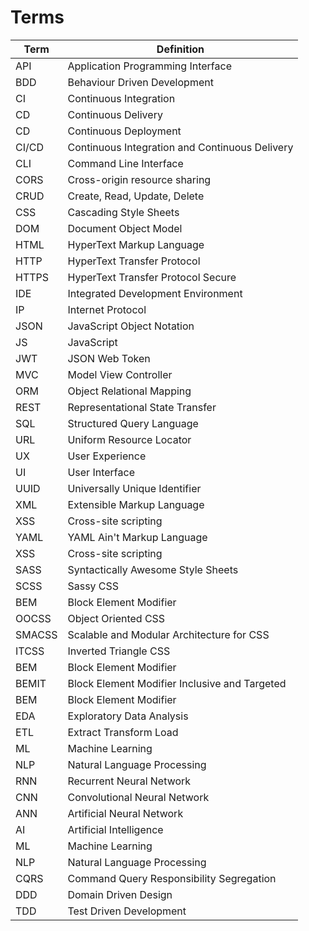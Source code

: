 # Terms

| Term | Definition |
| -------- | ------- |
| API | Application Programming Interface |
| BDD | Behaviour Driven Development |
| CI | Continuous Integration |
| CD | Continuous Delivery |
| CD | Continuous Deployment |
| CI/CD | Continuous Integration and Continuous Delivery |
| CLI | Command Line Interface |
| CORS | Cross-origin resource sharing  |
| CRUD | Create, Read, Update, Delete |
| CSS | Cascading Style Sheets |
| DOM | Document Object Model |
| HTML | HyperText Markup Language |
| HTTP | HyperText Transfer Protocol |
| HTTPS | HyperText Transfer Protocol Secure |
| IDE | Integrated Development Environment |
| IP | Internet Protocol |
| JSON | JavaScript Object Notation |
| JS | JavaScript |
| JWT | JSON Web Token |
| MVC | Model View Controller |
| ORM | Object Relational Mapping |
| REST | Representational State Transfer |
| SQL | Structured Query Language |
| URL | Uniform Resource Locator |
| UX | User Experience |
| UI | User Interface |
| UUID | Universally Unique Identifier |
| XML | Extensible Markup Language |
| XSS | Cross-site scripting |
| YAML | YAML Ain't Markup Language |
| XSS | Cross-site scripting |
| SASS | Syntactically Awesome Style Sheets |
| SCSS | Sassy CSS |
| BEM | Block Element Modifier |
| OOCSS | Object Oriented CSS |
| SMACSS | Scalable and Modular Architecture for CSS |
| ITCSS | Inverted Triangle CSS |
| BEM | Block Element Modifier |
| BEMIT | Block Element Modifier Inclusive and Targeted |
| BEM | Block Element Modifier |
| EDA | Exploratory Data Analysis |
| ETL | Extract Transform Load |
| ML | Machine Learning |
| NLP | Natural Language Processing |
| RNN | Recurrent Neural Network |
| CNN | Convolutional Neural Network |
| ANN | Artificial Neural Network |
| AI | Artificial Intelligence |
| ML | Machine Learning |
| NLP | Natural Language Processing |
| CQRS | Command Query Responsibility Segregation |
| DDD | Domain Driven Design |
| TDD | Test Driven Development |
